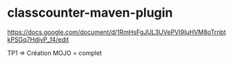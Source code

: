 classcounter-maven-plugin
=========================

https://docs.google.com/document/d/1RmHsFgJUL3UVePVI9IuHVM8oTrnbtkPSGq7HdiyP_f4/edit


TP1 => Création MOJO = complet
